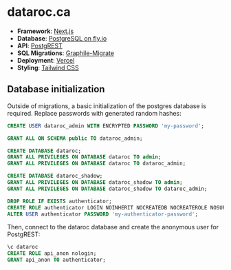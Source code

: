 # dataroc.ca

- **Framework**: [Next.js](https://nextjs.org/)
- **Database**: [PostgreSQL on fly.io](https://fly.io/docs/postgres/)
- **API**: [PostgREST](https://postgrest.org/en/stable/)
- **SQL Migrations**: [Graphile-Migrate](https://github.com/graphile/migrate)
- **Deployment**: [Vercel](https://vercel.com)
- **Styling**: [Tailwind CSS](https://tailwindcss.com)


## Database initialization

Outside of migrations, a basic initialization of the postgres database is required. Replace passwords with generated random hashes:

```sql
CREATE USER dataroc_admin WITH ENCRYPTED PASSWORD 'my-password';

GRANT ALL ON SCHEMA public TO dataroc_admin;

CREATE DATABASE dataroc;
GRANT ALL PRIVILEGES ON DATABASE dataroc TO admin;
GRANT ALL PRIVILEGES ON DATABASE dataroc TO dataroc_admin;

CREATE DATABASE dataroc_shadow;
GRANT ALL PRIVILEGES ON DATABASE dataroc_shadow TO admin;
GRANT ALL PRIVILEGES ON DATABASE dataroc_shadow TO dataroc_admin;

DROP ROLE IF EXISTS authenticator;
CREATE ROLE authenticator LOGIN NOINHERIT NOCREATEDB NOCREATEROLE NOSUPERUSER;
ALTER USER authenticator PASSWORD 'my-authenticator-password';

```
Then, connect to the dataroc database and create the anonymous user for PostgREST:

```sql
\c dataroc
CREATE ROLE api_anon nologin;
GRANT api_anon TO authenticator;
```